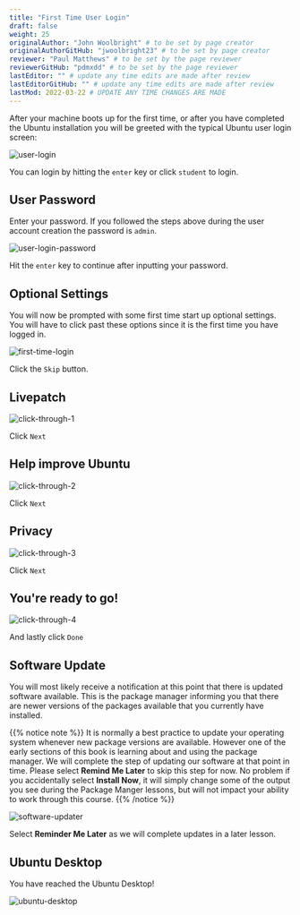 ```yaml
---
title: "First Time User Login"
draft: false
weight: 25
originalAuthor: "John Woolbright" # to be set by page creator
originalAuthorGitHub: "jwoolbright23" # to be set by page creator
reviewer: "Paul Matthews" # to be set by the page reviewer
reviewerGitHub: "pdmxdd" # to be set by the page reviewer
lastEditor: "" # update any time edits are made after review
lastEditorGitHub: "" # update any time edits are made after review
lastMod: 2022-03-22 # UPDATE ANY TIME CHANGES ARE MADE
---
```


After your machine boots up for the first time, or after you have completed the Ubuntu installation you will be greeted with the typical Ubuntu user login screen:

![user-login](pictures/user-login.png?classes=border)

You can login by hitting the `enter` key or click `student` to login.

## User Password

Enter your password. If you followed the steps above during the user account creation the password is `admin`.

![user-login-password](pictures/user-login-password.png?classes=border)

Hit the `enter` key to continue after inputting your password.

## Optional Settings

You will now be prompted with some first time start up optional settings. You will have to click past these options since it is the first time you have logged in.

![first-time-login](pictures/first-time-login.png?classes=border)

Click the `Skip` button.

## Livepatch

![click-through-1](pictures/click-through-1.png?classes=border)

Click `Next`

## Help improve Ubuntu

![click-through-2](pictures/click-through-2.png?classes=border)

Click `Next`

## Privacy

![click-through-3](pictures/click-through-3.png?classes=border)

Click `Next`

## You're ready to go!

![click-through-4](pictures/click-through-4.png?classes=border)

And lastly click `Done`

## Software Update

You will most likely receive a notification at this point that there is updated software available. This is the package manager informing you that there are newer versions of the packages available that you currently have installed. 

{{% notice note %}}
It is normally a best practice to update your operating system whenever new package versions are available. However one of the early sections of this book is learning about and using the package manager. We will complete the step of updating our software at that point in time. Please select **Remind Me Later** to skip this step for now. No problem if you accidentally select **Install Now**, it will simply change some of the output you see during the Package Manger lessons, but will not impact your ability to work through this course.
{{% /notice %}}

![software-updater](pictures/software-updater.png?classes=border)

Select **Reminder Me Later** as we will complete updates in a later lesson.

## Ubuntu Desktop

You have reached the Ubuntu Desktop!

![ubuntu-desktop](pictures/ubuntu-desktop.png?classes=border)